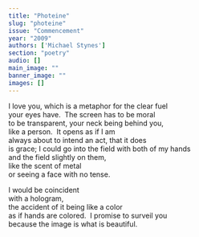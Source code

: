 ```yaml
---
title: "Photeine"
slug: "photeine"
issue: "Commencement"
year: "2009"
authors: ['Michael Stynes']
section: "poetry"
audio: []
main_image: ""
banner_image: ""
images: []
---
```

I love you, which is a metaphor for the clear fuel   
your eyes have.  The screen has to be moral   
to be transparent, your neck being behind you,  
like a person.  It opens as if I am   
always about to intend an act, that it does  
is grace; I could go into the field with both of my hands   
and the field slightly on them,  
like the scent of metal  
or seeing a face with no tense.   
  
I would be coincident   
with a hologram,   
the accident of it being like a color  
as if hands are colored.  I promise to surveil you   
because the image is what is beautiful.  
  


